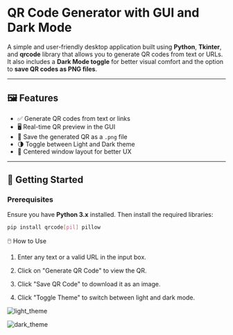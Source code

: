 # QR Code Generator with GUI and Dark Mode

A simple and user-friendly desktop application built using **Python**, **Tkinter**, and **qrcode** library that allows you to generate QR codes from text or URLs. It also includes a **Dark Mode toggle** for better visual comfort and the option to **save QR codes as PNG files**.

---

## 🖼️ Features

- ✅ Generate QR codes from text or links
- 🖥️ Real-time QR preview in the GUI
- 💾 Save the generated QR as a `.png` file
- 🌗 Toggle between Light and Dark theme
- 🎯 Centered window layout for better UX

---

## 🚀 Getting Started

### Prerequisites

Ensure you have **Python 3.x** installed. Then install the required libraries:

```bash
pip install qrcode[pil] pillow
```



🖱️ How to Use
1. Enter any text or a valid URL in the input box.

2. Click on "Generate QR Code" to view the QR.

3. Click "Save QR Code" to download it as an image.

4. Click "Toggle Theme" to switch between light and dark mode.

![light_theme](https://github.com/user-attachments/assets/a68b14a1-eb54-413c-906d-e0be038ae957)

![dark_theme](https://github.com/user-attachments/assets/e299c97f-5166-446d-aa2c-a68035a86700)



